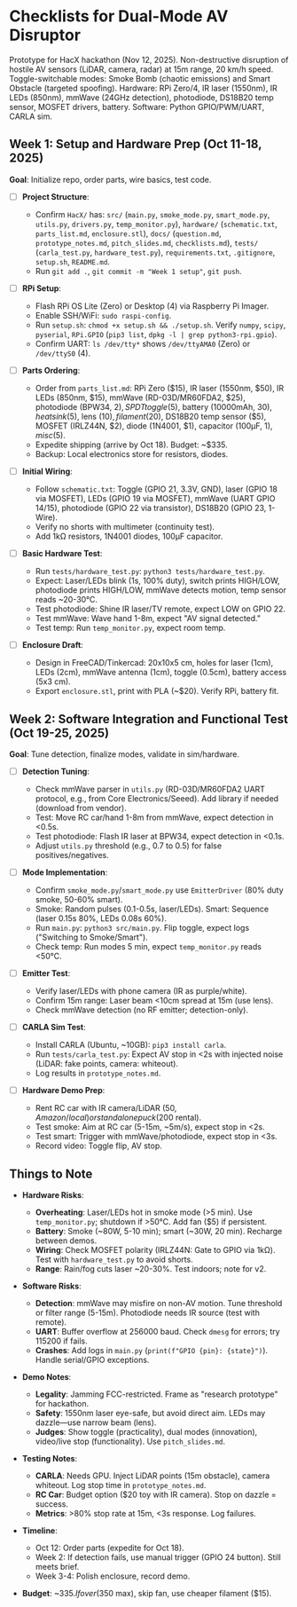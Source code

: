 # Checklists for Dual-Mode AV Disruptor

Prototype for HacX hackathon (Nov 12, 2025). Non-destructive disruption of hostile AV sensors (LiDAR, camera, radar) at 15m range, 20 km/h speed. Toggle-switchable modes: Smoke Bomb (chaotic emissions) and Smart Obstacle (targeted spoofing). Hardware: RPi Zero/4, IR laser (1550nm), IR LEDs (850nm), mmWave (24GHz detection), photodiode, DS18B20 temp sensor, MOSFET drivers, battery. Software: Python GPIO/PWM/UART, CARLA sim.

## Week 1: Setup and Hardware Prep (Oct 11-18, 2025)
**Goal**: Initialize repo, order parts, wire basics, test code.

- [ ] **Project Structure**:
  - Confirm `HacX/` has: `src/` (`main.py`, `smoke_mode.py`, `smart_mode.py`, `utils.py`, `drivers.py`, `temp_monitor.py`), `hardware/` (`schematic.txt`, `parts_list.md`, `enclosure.stl`), `docs/` (`question.md`, `prototype_notes.md`, `pitch_slides.md`, `checklists.md`), `tests/` (`carla_test.py`, `hardware_test.py`), `requirements.txt`, `.gitignore`, `setup.sh`, `README.md`.
  - Run `git add .`, `git commit -m "Week 1 setup"`, `git push`.

- [ ] **RPi Setup**:
  - Flash RPi OS Lite (Zero) or Desktop (4) via Raspberry Pi Imager.
  - Enable SSH/WiFi: `sudo raspi-config`.
  - Run `setup.sh`: `chmod +x setup.sh && ./setup.sh`. Verify `numpy`, `scipy`, `pyserial`, `RPi.GPIO` (`pip3 list`, `dpkg -l | grep python3-rpi.gpio`).
  - Confirm UART: `ls /dev/tty*` shows `/dev/ttyAMA0` (Zero) or `/dev/ttyS0` (4).

- [ ] **Parts Ordering**:
  - Order from `parts_list.md`: RPi Zero ($15), IR laser (1550nm, $50), IR LEDs (850nm, $15), mmWave (RD-03D/MR60FDA2, $25), photodiode (BPW34, $2), SPDT toggle ($5), battery (10000mAh, $30), heatsink ($5), lens ($10), filament ($20), DS18B20 temp sensor ($5), MOSFET (IRLZ44N, $2), diode (1N4001, $1), capacitor (100µF, $1), misc ($5).
  - Expedite shipping (arrive by Oct 18). Budget: ~$335.
  - Backup: Local electronics store for resistors, diodes.

- [ ] **Initial Wiring**:
  - Follow `schematic.txt`: Toggle (GPIO 21, 3.3V, GND), laser (GPIO 18 via MOSFET), LEDs (GPIO 19 via MOSFET), mmWave (UART GPIO 14/15), photodiode (GPIO 22 via transistor), DS18B20 (GPIO 23, 1-Wire).
  - Verify no shorts with multimeter (continuity test).
  - Add 1kΩ resistors, 1N4001 diodes, 100µF capacitor.

- [ ] **Basic Hardware Test**:
  - Run `tests/hardware_test.py`: `python3 tests/hardware_test.py`.
  - Expect: Laser/LEDs blink (1s, 100% duty), switch prints HIGH/LOW, photodiode prints HIGH/LOW, mmWave detects motion, temp sensor reads ~20-30°C.
  - Test photodiode: Shine IR laser/TV remote, expect LOW on GPIO 22.
  - Test mmWave: Wave hand 1-8m, expect "AV signal detected."
  - Test temp: Run `temp_monitor.py`, expect room temp.

- [ ] **Enclosure Draft**:
  - Design in FreeCAD/Tinkercad: 20x10x5 cm, holes for laser (1cm), LEDs (2cm), mmWave antenna (1cm), toggle (0.5cm), battery access (5x3 cm).
  - Export `enclosure.stl`, print with PLA (~$20). Verify RPi, battery fit.

## Week 2: Software Integration and Functional Test (Oct 19-25, 2025)
**Goal**: Tune detection, finalize modes, validate in sim/hardware.

- [ ] **Detection Tuning**:
  - Check mmWave parser in `utils.py` (RD-03D/MR60FDA2 UART protocol, e.g., from Core Electronics/Seeed). Add library if needed (download from vendor).
  - Test: Move RC car/hand 1-8m from mmWave, expect detection in <0.5s.
  - Test photodiode: Flash IR laser at BPW34, expect detection in <0.1s.
  - Adjust `utils.py` threshold (e.g., 0.7 to 0.5) for false positives/negatives.

- [ ] **Mode Implementation**:
  - Confirm `smoke_mode.py`/`smart_mode.py` use `EmitterDriver` (80% duty smoke, 50-60% smart).
  - Smoke: Random pulses (0.1-0.5s, laser/LEDs). Smart: Sequence (laser 0.15s 80%, LEDs 0.08s 60%).
  - Run `main.py`: `python3 src/main.py`. Flip toggle, expect logs ("Switching to Smoke/Smart").
  - Check temp: Run modes 5 min, expect `temp_monitor.py` reads <50°C.

- [ ] **Emitter Test**:
  - Verify laser/LEDs with phone camera (IR as purple/white).
  - Confirm 15m range: Laser beam <10cm spread at 15m (use lens).
  - Check mmWave detection (no RF emitter; detection-only).

- [ ] **CARLA Sim Test**:
  - Install CARLA (Ubuntu, ~10GB): `pip3 install carla`.
  - Run `tests/carla_test.py`: Expect AV stop in <2s with injected noise (LiDAR: fake points, camera: whiteout).
  - Log results in `prototype_notes.md`.

- [ ] **Hardware Demo Prep**:
  - Rent RC car with IR camera/LiDAR ($50, Amazon/local) or standalone puck ($200 rental).
  - Test smoke: Aim at RC car (5-15m, ~5m/s), expect stop in <2s.
  - Test smart: Trigger with mmWave/photodiode, expect stop in <3s.
  - Record video: Toggle flip, AV stop.

## Things to Note
- **Hardware Risks**:
  - **Overheating**: Laser/LEDs hot in smoke mode (>5 min). Use `temp_monitor.py`; shutdown if >50°C. Add fan ($5) if persistent.
  - **Battery**: Smoke (~80W, 5-10 min); smart (~30W, 20 min). Recharge between demos.
  - **Wiring**: Check MOSFET polarity (IRLZ44N: Gate to GPIO via 1kΩ). Test with `hardware_test.py` to avoid shorts.
  - **Range**: Rain/fog cuts laser ~20-30%. Test indoors; note for v2.

- **Software Risks**:
  - **Detection**: mmWave may misfire on non-AV motion. Tune threshold or filter range (5-15m). Photodiode needs IR source (test with remote).
  - **UART**: Buffer overflow at 256000 baud. Check `dmesg` for errors; try 115200 if fails.
  - **Crashes**: Add logs in `main.py` (`print(f"GPIO {pin}: {state}")`). Handle serial/GPIO exceptions.

- **Demo Notes**:
  - **Legality**: Jamming FCC-restricted. Frame as "research prototype" for hackathon.
  - **Safety**: 1550nm laser eye-safe, but avoid direct aim. LEDs may dazzle—use narrow beam (lens).
  - **Judges**: Show toggle (practicality), dual modes (innovation), video/live stop (functionality). Use `pitch_slides.md`.

- **Testing Notes**:
  - **CARLA**: Needs GPU. Inject LiDAR points (15m obstacle), camera whiteout. Log stop time in `prototype_notes.md`.
  - **RC Car**: Budget option ($20 toy with IR camera). Stop on dazzle = success.
  - **Metrics**: >80% stop rate at 15m, <3s response. Log failures.

- **Timeline**:
  - Oct 12: Order parts (expedite for Oct 18).
  - Week 2: If detection fails, use manual trigger (GPIO 24 button). Still meets brief.
  - Week 3-4: Polish enclosure, record demo.

- **Budget**: ~$335. If over ($350 max), skip fan, use cheaper filament ($15).